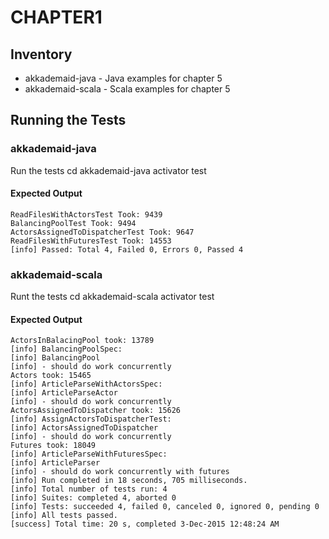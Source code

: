 CHAPTER1
========

Inventory
---------
- akkademaid-java - Java examples for chapter 5
- akkademaid-scala - Scala examples for chapter 5

Running the Tests
-----------------

### akkademaid-java
Run the tests
    cd akkademaid-java
    activator test

#### Expected Output

	ReadFilesWithActorsTest Took: 9439
	BalancingPoolTest Took: 9494
	ActorsAssignedToDispatcherTest Took: 9647
	ReadFilesWithFuturesTest Took: 14553
	[info] Passed: Total 4, Failed 0, Errors 0, Passed 4

### akkademaid-scala
Runt the tests
    cd akkademaid-scala
    activator test

#### Expected Output

	ActorsInBalacingPool took: 13789
	[info] BalancingPoolSpec:
	[info] BalancingPool
	[info] - should do work concurrently
	Actors took: 15465
	[info] ArticleParseWithActorsSpec:
	[info] ArticleParseActor
	[info] - should do work concurrently
	ActorsAssignedToDispatcher took: 15626
	[info] AssignActorsToDispatcherTest:
	[info] ActorsAssignedToDispatcher
	[info] - should do work concurrently
	Futures took: 18049
	[info] ArticleParseWithFuturesSpec:
	[info] ArticleParser
	[info] - should do work concurrently with futures
	[info] Run completed in 18 seconds, 705 milliseconds.
	[info] Total number of tests run: 4
	[info] Suites: completed 4, aborted 0
	[info] Tests: succeeded 4, failed 0, canceled 0, ignored 0, pending 0
	[info] All tests passed.
	[success] Total time: 20 s, completed 3-Dec-2015 12:48:24 AM
